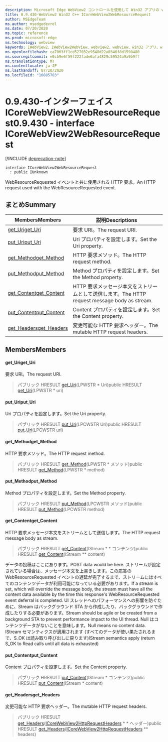 ```yaml
---
description: Microsoft Edge WebView2 コントロールを使用して Win32 アプリの web コンテンツをホストする
title: 0.9.430-WebView2 Win32 C++ ICoreWebView2WebResourceRequest
author: MSEdgeTeam
ms.author: msedgedevrel
ms.date: 07/20/2020
ms.topic: reference
ms.prod: microsoft-edge
ms.technology: webview
keywords: IWebView2、IWebView2WebView、webview2、webview、win32 アプリ、win32、edge、ICoreWebView2、ICoreWebView2Host、browser control、edge html
ms.openlocfilehash: ca7063ff1cd527032e9548d22a0346f8d1590480
ms.sourcegitcommit: e0cb9e6f59f222fade6afa4829c59524a9a9b9ff
ms.translationtype: MT
ms.contentlocale: ja-JP
ms.lasthandoff: 07/20/2020
ms.locfileid: "10885703"
---
```

# <span data-ttu-id="2ffae-104">0.9.430-インターフェイス ICoreWebView2WebResourceRequest</span><span class="sxs-lookup"><span data-stu-id="2ffae-104">0.9.430 - interface ICoreWebView2WebResourceRequest</span></span> 

[!INCLUDE [deprecation-note](../../includes/deprecation-note.md)]

```
interface ICoreWebView2WebResourceRequest
  : public IUnknown
```

<span data-ttu-id="2ffae-105">WebResourceRequested イベントと共に使用される HTTP 要求。</span><span class="sxs-lookup"><span data-stu-id="2ffae-105">An HTTP request used with the WebResourceRequested event.</span></span>

## <span data-ttu-id="2ffae-106">まとめ</span><span class="sxs-lookup"><span data-stu-id="2ffae-106">Summary</span></span>

 <span data-ttu-id="2ffae-107">Members</span><span class="sxs-lookup"><span data-stu-id="2ffae-107">Members</span></span>                        | <span data-ttu-id="2ffae-108">説明</span><span class="sxs-lookup"><span data-stu-id="2ffae-108">Descriptions</span></span>
--------------------------------|---------------------------------------------
[<span data-ttu-id="2ffae-109">get_Uri</span><span class="sxs-lookup"><span data-stu-id="2ffae-109">get_Uri</span></span>](#get_uri) | <span data-ttu-id="2ffae-110">要求 URI。</span><span class="sxs-lookup"><span data-stu-id="2ffae-110">The request URI.</span></span>
[<span data-ttu-id="2ffae-111">put_Uri</span><span class="sxs-lookup"><span data-stu-id="2ffae-111">put_Uri</span></span>](#put_uri) | <span data-ttu-id="2ffae-112">Uri プロパティを設定します。</span><span class="sxs-lookup"><span data-stu-id="2ffae-112">Set the Uri property.</span></span>
[<span data-ttu-id="2ffae-113">get_Method</span><span class="sxs-lookup"><span data-stu-id="2ffae-113">get_Method</span></span>](#get_method) | <span data-ttu-id="2ffae-114">HTTP 要求メソッド。</span><span class="sxs-lookup"><span data-stu-id="2ffae-114">The HTTP request method.</span></span>
[<span data-ttu-id="2ffae-115">put_Method</span><span class="sxs-lookup"><span data-stu-id="2ffae-115">put_Method</span></span>](#put_method) | <span data-ttu-id="2ffae-116">Method プロパティを設定します。</span><span class="sxs-lookup"><span data-stu-id="2ffae-116">Set the Method property.</span></span>
[<span data-ttu-id="2ffae-117">get_Content</span><span class="sxs-lookup"><span data-stu-id="2ffae-117">get_Content</span></span>](#get_content) | <span data-ttu-id="2ffae-118">HTTP 要求メッセージ本文をストリームとして送信します。</span><span class="sxs-lookup"><span data-stu-id="2ffae-118">The HTTP request message body as stream.</span></span>
[<span data-ttu-id="2ffae-119">put_Content</span><span class="sxs-lookup"><span data-stu-id="2ffae-119">put_Content</span></span>](#put_content) | <span data-ttu-id="2ffae-120">Content プロパティを設定します。</span><span class="sxs-lookup"><span data-stu-id="2ffae-120">Set the Content property.</span></span>
[<span data-ttu-id="2ffae-121">get_Headers</span><span class="sxs-lookup"><span data-stu-id="2ffae-121">get_Headers</span></span>](#get_headers) | <span data-ttu-id="2ffae-122">変更可能な HTTP 要求ヘッダー。</span><span class="sxs-lookup"><span data-stu-id="2ffae-122">The mutable HTTP request headers.</span></span>

## <span data-ttu-id="2ffae-123">Members</span><span class="sxs-lookup"><span data-stu-id="2ffae-123">Members</span></span>

#### <span data-ttu-id="2ffae-124">get_Uri</span><span class="sxs-lookup"><span data-stu-id="2ffae-124">get_Uri</span></span> 

<span data-ttu-id="2ffae-125">要求 URI。</span><span class="sxs-lookup"><span data-stu-id="2ffae-125">The request URI.</span></span>

> <span data-ttu-id="2ffae-126">パブリック HRESULT [get_Uri](#get_uri)(LPWSTR \* Uri)</span><span class="sxs-lookup"><span data-stu-id="2ffae-126">public HRESULT [get_Uri](#get_uri)(LPWSTR \* uri)</span></span>

#### <span data-ttu-id="2ffae-127">put_Uri</span><span class="sxs-lookup"><span data-stu-id="2ffae-127">put_Uri</span></span> 

<span data-ttu-id="2ffae-128">Uri プロパティを設定します。</span><span class="sxs-lookup"><span data-stu-id="2ffae-128">Set the Uri property.</span></span>

> <span data-ttu-id="2ffae-129">パブリック HRESULT [put_Uri](#put_uri)(LPCWSTR Uri)</span><span class="sxs-lookup"><span data-stu-id="2ffae-129">public HRESULT [put_Uri](#put_uri)(LPCWSTR uri)</span></span>

#### <span data-ttu-id="2ffae-130">get_Method</span><span class="sxs-lookup"><span data-stu-id="2ffae-130">get_Method</span></span> 

<span data-ttu-id="2ffae-131">HTTP 要求メソッド。</span><span class="sxs-lookup"><span data-stu-id="2ffae-131">The HTTP request method.</span></span>

> <span data-ttu-id="2ffae-132">パブリック HRESULT [get_Method](#get_method)(LPWSTR \* メソッド)</span><span class="sxs-lookup"><span data-stu-id="2ffae-132">public HRESULT [get_Method](#get_method)(LPWSTR \* method)</span></span>

#### <span data-ttu-id="2ffae-133">put_Method</span><span class="sxs-lookup"><span data-stu-id="2ffae-133">put_Method</span></span> 

<span data-ttu-id="2ffae-134">Method プロパティを設定します。</span><span class="sxs-lookup"><span data-stu-id="2ffae-134">Set the Method property.</span></span>

> <span data-ttu-id="2ffae-135">パブリック HRESULT [put_Method](#put_method)(LPCWSTR メソッド)</span><span class="sxs-lookup"><span data-stu-id="2ffae-135">public HRESULT [put_Method](#put_method)(LPCWSTR method)</span></span>

#### <span data-ttu-id="2ffae-136">get_Content</span><span class="sxs-lookup"><span data-stu-id="2ffae-136">get_Content</span></span> 

<span data-ttu-id="2ffae-137">HTTP 要求メッセージ本文をストリームとして送信します。</span><span class="sxs-lookup"><span data-stu-id="2ffae-137">The HTTP request message body as stream.</span></span>

> <span data-ttu-id="2ffae-138">パブリック HRESULT [get_Content](#get_content)(IStream \* \* コンテンツ)</span><span class="sxs-lookup"><span data-stu-id="2ffae-138">public HRESULT [get_Content](#get_content)(IStream \*\* content)</span></span>

<span data-ttu-id="2ffae-139">データの投稿はここにあります。</span><span class="sxs-lookup"><span data-stu-id="2ffae-139">POST data would be here.</span></span> <span data-ttu-id="2ffae-140">ストリームが設定されている場合は、メッセージ本文を上書きします。この応答の WebResourceRequested イベントの遅延が完了するまで、ストリームにはすべてのコンテンツデータが利用可能になっている必要があります。</span><span class="sxs-lookup"><span data-stu-id="2ffae-140">If a stream is set, which will override the message body, the stream must have all the content data available by the time this response's WebResourceRequested event deferral is completed.</span></span> <span data-ttu-id="2ffae-141">UI スレッドへのパフォーマンスへの影響を防ぐために、Stream はバックグラウンド STA から作成したり、バックグラウンドで作成したりする必要があります。</span><span class="sxs-lookup"><span data-stu-id="2ffae-141">Stream should be agile or be created from a background STA to prevent performance impact to the UI thread.</span></span> <span data-ttu-id="2ffae-142">Null はコンテンツデータがないことを意味します。</span><span class="sxs-lookup"><span data-stu-id="2ffae-142">Null means no content data.</span></span> <span data-ttu-id="2ffae-143">IStream セマンティクスが適用されます (すべてのデータが使い果たされるまで、S_OK は読み取り呼び出しに戻ります)</span><span class="sxs-lookup"><span data-stu-id="2ffae-143">IStream semantics apply (return S_OK to Read calls until all data is exhausted)</span></span>

#### <span data-ttu-id="2ffae-144">put_Content</span><span class="sxs-lookup"><span data-stu-id="2ffae-144">put_Content</span></span> 

<span data-ttu-id="2ffae-145">Content プロパティを設定します。</span><span class="sxs-lookup"><span data-stu-id="2ffae-145">Set the Content property.</span></span>

> <span data-ttu-id="2ffae-146">パブリック HRESULT [put_Content](#put_content)(IStream \* コンテンツ)</span><span class="sxs-lookup"><span data-stu-id="2ffae-146">public HRESULT [put_Content](#put_content)(IStream \* content)</span></span>

#### <span data-ttu-id="2ffae-147">get_Headers</span><span class="sxs-lookup"><span data-stu-id="2ffae-147">get_Headers</span></span> 

<span data-ttu-id="2ffae-148">変更可能な HTTP 要求ヘッダー。</span><span class="sxs-lookup"><span data-stu-id="2ffae-148">The mutable HTTP request headers.</span></span>

> <span data-ttu-id="2ffae-149">パブリック HRESULT [get_Headers](#get_headers)([ICoreWebView2HttpRequestHeaders](ICoreWebView2HttpRequestHeaders.md) \* \* ヘッダー)</span><span class="sxs-lookup"><span data-stu-id="2ffae-149">public HRESULT [get_Headers](#get_headers)([ICoreWebView2HttpRequestHeaders](ICoreWebView2HttpRequestHeaders.md) \*\* headers)</span></span>

